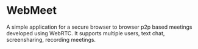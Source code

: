 # WebMeet
A simple application for a secure browser to browser p2p based meetings developed using WebRTC. It supports multiple users, text chat, screensharing, recording meetings.
